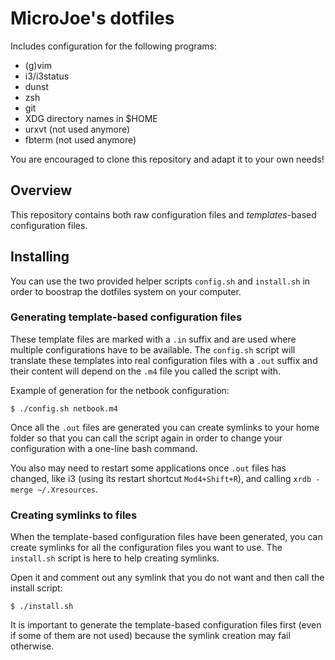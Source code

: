 # MicroJoe's dotfiles

Includes configuration for the following programs:

 * (g)vim
 * i3/i3status
 * dunst
 * zsh
 * git
 * XDG directory names in $HOME
 * urxvt (not used anymore)
 * fbterm (not used anymore)

You are encouraged to clone this repository and adapt it to your own needs!

## Overview

This repository contains both raw configuration files and *templates*-based
configuration files.

## Installing

You can use the two provided helper scripts `config.sh` and `install.sh` in
order to boostrap the dotfiles system on your computer.

### Generating template-based configuration files

These template files are marked with a `.in` suffix and are used where multiple
configurations have to be available. The `config.sh` script will translate
these templates into real configuration files with a `.out` suffix and their
content will depend on the `.m4` file you called the script with.

Example of generation for the netbook configuration:

    $ ./config.sh netbook.m4

Once all the `.out` files are generated you can create symlinks to your home
folder so that you can call the script again in order to change your
configuration with a one-line bash command.

You also may need to restart some applications once `.out` files has changed,
like i3 (using its restart shortcut `Mod4+Shift+R`), and calling
`xrdb -merge ~/.Xresources`.

### Creating symlinks to files

When the template-based configuration files have been generated, you can create
symlinks for all the configuration files you want to use. The `install.sh`
script is here to help creating symlinks.

Open it and comment out any symlink that you do not want and then call the
install script:

    $ ./install.sh

It is important to generate the template-based configuration files first (even
if some of them are not used) because the symlink creation may fail otherwise.

